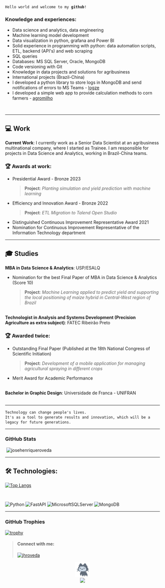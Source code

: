 <code>Hello world and welcome to my <b>github</b>!</code>

<h3>Knowledge and experiences:</h3>

- Data science and analytics, data engineering
- Machine learning model development
- Data visualization in python, grafana and Power BI
- Solid experience in programming with python: data automation scripts, ETL, backend (API's) and web scraping
- SQL queries
- Databases: MS SQL Server, Oracle, MongoDB
- Code versioning with Git
- Knowledge in data projects and solutions for agribusiness
- International projects (Brazil-China)
- I developed a python library to store logs in MongoDB and send notifications of errors to MS Teams - <a href="https://pypi.org/project/logze/">logze</a>
- I developed a simple web app to provide calculation methods to corn farmers - <a href="https://agromilho.vercel.app/">agromilho</a>
<br>
<hr>

<h2>💻 Work </h2>

<b>Current Work</b>: I currently work as a Senior Data Scientist at an agribusiness multinational company, where I started as Trainee. I am responsible for projects in Data Science and Analytics, working in Brazil-China teams.<br>
<h3>🏆 Awards at work:</h3>

 - Presidential Award - Bronze 2023
   > **Project**: *Planting simulation and yield prediction with machine learning*<br>
 - Efficiency and Innovation Award - Bronze 2022
   > **Project**: *ETL Migration to Talend Open Studio*<br>
 - Distinguished Continuous Improvement Representative Award 2021<br>
 - Nomination for Continuous Improvement Representative of the Information Technology department<br>
 
<hr>
<h2>🎓 Studies </h2>
<b>MBA in Data Science & Analytics</b>: USP/ESALQ<br>

- Nomination for the best Final Paper of MBA in Data Science & Analytics (Score 10)
  > **Project**: *Machine Learning applied to predict yield and supporting the local positioning of maize hybrid in Central-West region of Brazil*<br>
  > 
<br><b>Technologist in Analysis and Systems Development (Precision Agriculture as extra subject)</b>: FATEC Ribeirão Preto<br>

<h3>🏆 Awarded twice:</h3>

 - Outstanding Final Paper (Published at the 18th National Congress of Scientific Initiation)<br>
   > **Project**: *Development of a mobile application for managing agricultural spraying in different crops*<br>
 - Merit Award for Academic Performance<br><br>
 
<b>Bachelor in Graphic Design</b>: Universidade de Franca - UNIFRAN<br>
<br>
<hr>


``` http
Technology can change people's lives. 
It's as a tool to generate results and innovation, which will be a legacy for future generations.
```
---
<h3>GitHub Stats</h3>

<p>&nbsp;<img align="center" src="https://github-readme-stats.vercel.app/api?username=josehenriqueroveda&theme=algolia&count_private=true&show_icons=true&locale=en" alt="josehenriqueroveda" /></p>

---
<h2>🛠️ Technologies:</h2>

[![Top Langs](https://github-readme-stats.vercel.app/api/top-langs/?username=josehenriqueroveda)](https://github.com/josehenriqueroveda/github-readme-stats&size_weight=0.5&count_weight=0.5)

<br>

![Python](https://img.shields.io/badge/python-3670A0?style=plastic&logo=python&logoColor=ffdd54) ![FastAPI](https://img.shields.io/badge/FastAPI-005571?style=plastic&logo=fastapi) ![MicrosoftSQLServer](https://img.shields.io/badge/Microsoft%20SQL%20Sever-CC2927?style=plastic&logo=microsoft%20sql%20server&logoColor=white) ![MongoDB](https://img.shields.io/badge/MongoDB-%234ea94b.svg?style=plastic&logo=mongodb&logoColor=white)


---

<h3>GitHub Trophies</h3>
 
 [![trophy](https://github-profile-trophy.vercel.app/?username=josehenriqueroveda&&theme=algolia&title=Repo,Commits,MultiLanguage,Stars,Followers)](https://github.com/josehenriqueroveda/github-profile-trophy)


> <h4 align="left">Connect with me:</h4>
> <a href="https://linkedin.com/in/jhroveda" target="blank"><img align="center" src="https://raw.githubusercontent.com/rahuldkjain/github-profile-readme-generator/master/src/images/icons/Social/linked-in-alt.svg" alt="jhroveda" height="30" width="40" /></a>


<p align='center'>
 <img align="center" alt="Git" width="48" src="https://raw.githubusercontent.com/josehenriqueroveda/josehenriqueroveda/master/icon/mona-loading-dimmed.gif"><br>
 <img align='center' src="https://komarev.com/ghpvc/?username=josehenriqueroveda&label=Visitors&style=flat-square">
<p/>
